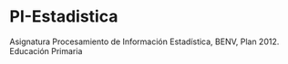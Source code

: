 # PI-Estadistica
Asignatura Procesamiento de Información Estadística, BENV, Plan 2012. Educación Primaria
